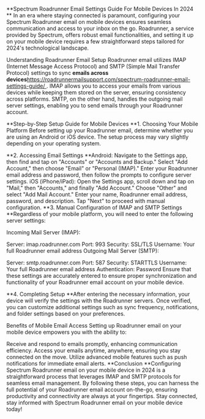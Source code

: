 **Spectrum Roadrunner Email Settings Guide For Mobile Devices In 2024
**
In an era where staying connected is paramount, configuring your Spectrum Roadrunner email on mobile devices ensures seamless communication and access to your inbox on the go. Roadrunner, a service provided by Spectrum, offers robust email functionalities, and setting it up on your mobile device requires a few straightforward steps tailored for 2024's technological landscape.

Understanding Roadrunner Email Setup
Roadrunner email utilizes IMAP (Internet Message Access Protocol) and SMTP (Simple Mail Transfer Protocol) settings to sync **emails across devices**[https://roadrunnermailsupport.com/spectrum-roadrunner-email-settings-guide/
](url). IMAP allows you to access your emails from various devices while keeping them stored on the server, ensuring consistency across platforms. SMTP, on the other hand, handles the outgoing mail server settings, enabling you to send emails through your Roadrunner account.

**Step-by-Step Setup Guide for Mobile Devices
**1. Choosing Your Mobile Platform
Before setting up your Roadrunner email, determine whether you are using an Android or iOS device. The setup process may vary slightly depending on your operating system.

**2. Accessing Email Settings
**Android: Navigate to the Settings app, then find and tap on "Accounts" or "Accounts and Backup." Select "Add Account," then choose "Email" or "Personal (IMAP)." Enter your Roadrunner email address and password, then follow the prompts to configure server settings.
iOS (iPhone/iPad): Open the Settings app, scroll down and tap on "Mail," then "Accounts," and finally "Add Account." Choose "Other" and select "Add Mail Account." Enter your name, Roadrunner email address, password, and description. Tap "Next" to proceed with manual configuration.
**3. Manual Configuration of IMAP and SMTP Settings
**Regardless of your mobile platform, you will need to enter the following server settings:

Incoming Mail Server (IMAP):

Server: imap.roadrunner.com
Port: 993
Security: SSL/TLS
Username: Your full Roadrunner email address
Outgoing Mail Server (SMTP):

Server: smtp.roadrunner.com
Port: 587
Security: STARTTLS
Username: Your full Roadrunner email address
Authentication: Password
Ensure that these settings are accurately entered to ensure proper synchronization and functionality of your Roadrunner email account on your mobile device.

**4. Completing Setup
**After entering the necessary information, your device will verify the settings with the Roadrunner servers. Once verified, you can customize additional settings such as sync frequency, notifications, and folder settings based on your preferences.

Benefits of Mobile Email Access
Setting up Roadrunner email on your mobile device empowers you with the ability to:

Receive and respond to emails promptly, enhancing communication efficiency.
Access your emails anytime, anywhere, ensuring you stay connected on the move.
Utilize advanced mobile features such as push notifications for immediate email alerts.
**Conclusion
**Configuring Spectrum Roadrunner email on your mobile device in 2024 is a straightforward process that leverages IMAP and SMTP protocols for seamless email management. By following these steps, you can harness the full potential of your Roadrunner email account on-the-go, ensuring productivity and connectivity are always at your fingertips. Stay connected, stay informed with Spectrum Roadrunner email on your mobile device today!
